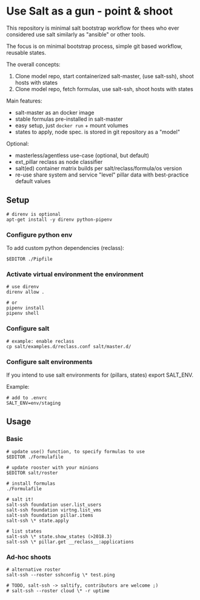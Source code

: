 
# Use Salt as a gun - point & shoot

This repository is minimal salt bootstrap workflow for thees who ever considered
use salt similarly as "ansible" or other tools.

The focus is on minimal bootstrap process, simple git based workflow, reusable states.

The overall concepts:

1. Clone model repo, start containerized salt-master, (use salt-ssh), shoot hosts with states
2. Clone model repo, fetch formulas, use salt-ssh, shoot hosts with states

Main features:

* salt-master as an docker image
* stable formulas pre-installed in salt-master
* easy setup, just `docker run` + mount volumes
* states to apply, node spec. is stored in git repository as a "model"

Optional:

* masterless/agentless use-case (optional, but default)
* ext_pillar reclass as node classifier
* salt(ed) container matrix builds per salt/reclass/formula/os version
* re-use share system and service "level" pillar data with best-practice default values


## Setup

    # direnv is optional
    apt-get install -y direnv python-pipenv

### Configure python env

To add custom python dependencies (reclass):

    $EDITOR ./Pipfile


### Activate virtual environment the environment

    # use direnv
    direnv allow .

    # or
    pipenv install
    pipenv shell

### Configure salt

    # example: enable reclass
    cp salt/examples.d/reclass.conf salt/master.d/

### Configure salt environments

If you intend to use salt environments for (pillars, states) export SALT_ENV.

Example:

    # add to .envrc
    SALT_ENV=env/staging

## Usage

### Basic

    # update use() function, to specify formulas to use
    $EDITOR ./Formulafile

    # update rooster with your minions
    $EDITOR salt/roster

    # install formulas
    ./Formulafile

    # salt it!
    salt-ssh foundation user.list_users
    salt-ssh foundation virtng.list_vms
    salt-ssh foundation pillar.items
    salt-ssh \* state.apply

    # list states
    salt-ssh \* state.show_states (>2018.3)
    salt-ssh \* pillar.get __reclass__:applications

### Ad-hoc shoots

    # alternative roster
    salt-ssh --roster sshconfig \* test.ping

    # TODO, salt-ssh -> saltify, contributors are welcome ;)
    # salt-ssh --roster cloud \* -r uptime

